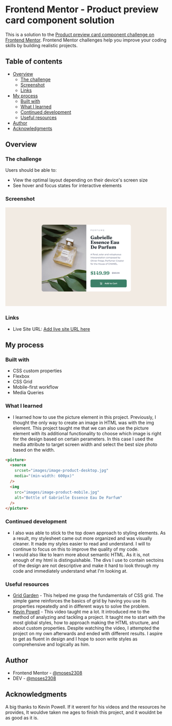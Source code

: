 # Frontend Mentor - Product preview card component solution

This is a solution to the [Product preview card component challenge on Frontend Mentor](https://www.frontendmentor.io/challenges/product-preview-card-component-GO7UmttRfa). Frontend Mentor challenges help you improve your coding skills by building realistic projects.

## Table of contents

- [Overview](#overview)
  - [The challenge](#the-challenge)
  - [Screenshot](#screenshot)
  - [Links](#links)
- [My process](#my-process)
  - [Built with](#built-with)
  - [What I learned](#what-i-learned)
  - [Continued development](#continued-development)
  - [Useful resources](#useful-resources)
- [Author](#author)
- [Acknowledgments](#acknowledgments)

## Overview

### The challenge

Users should be able to:

- View the optimal layout depending on their device's screen size
- See hover and focus states for interactive elements

### Screenshot

![](./images/Screen%20Shot%202023-02-28%20at%205.02.09%20PM.png)

### Links

- Live Site URL: [Add live site URL here](https://spiffy-klepon-aba684.netlify.app/)

## My process

### Built with

- CSS custom properties
- Flexbox
- CSS Grid
- Mobile-first workflow
- Media Queries

### What I learned

- I learned how to use the picture element in this project. Previously, I thought the only way to create an image in HTML was with the img element. This project taught me that we can also use the picture element with its additional functionality to choose which image is right for the design based on certain perameters. In this case I used the media attribute to target screen width and select the best size photo based on the width.

```html
<picture>
  <source
    srcset="images/image-product-desktop.jpg"
    media="(min-width: 600px)"
  />
  <img
    src="images/image-product-mobile.jpg"
    alt="Bottle of Gabrielle Essence Eau De Parfum"
  />
</picture>
```

### Continued development

- I also was able to stick to the top down approach to styling elements. As a result, my stylesheet came out more organized and was visually cleaner. It made my styles easier to read and understand. I will to continue to focus on this to improve the quality of my code.
- I would also like to learn more about semantic HTML. As it is, not enough of my html is distinguishable. The divs I use to contain sectoins of the design are not descriptive and make it hard to look through my code and immediately understand what I'm looking at.

### Useful resources

- [Grid Garden](https://cssgridgarden.com/) - This helped me grasp the fundamentals of CSS grid. The simple game reinforces the basics of grid by having you use its properties repeatedly and in different ways to solve the problem.
- [Kevin Powell](https://www.youtube.com/watch?v=B2WL6KkqhLQ&t=3354s) - This video taught me a lot. It introduced me to the method of analyzing and tackling a project. It taught me to start with the most global styles, how to approach making the HTML structure, and about custom properties. Despite watching the video, I attempted the project on my own afterwards and ended with different results. I aspire to get as fluent in design and I hope to soon write styles as comprehensive and logically as him.

## Author

- Frontend Mentor - [@moses2308](https://www.frontendmentor.io/profile/moses2308)
- DEV - [@moses2308](https://dev.to/moses2308)

## Acknowledgments

A big thanks to Kevin Powell. If it werent for his videos and the resources he provides, It wouldve taken me ages to finish this project, and it wouldnt be as good as it is.
